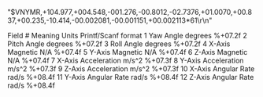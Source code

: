 "$VNYMR,+104.977,+004.548,-001.276,-00.8012,-02.7376,+01.0070,+00.837,+00.235,-10.414,-00.002081,-00.001151,+00.002113*61\r\n"


Field # Meaning Units Printf/Scanf format
1 Yaw Angle degrees %+07.2f
2 Pitch Angle degrees %+07.2f
3 Roll Angle degrees %+07.2f
4 X-Axis Magnetic N/A %+07.4f
5 Y-Axis Magnetic N/A %+07.4f
6 Z-Axis Magnetic N/A %+07.4f
7 X-Axis Acceleration m/s^2 %+07.3f
8 Y-Axis Acceleration m/s^2 %+07.3f
9 Z-Axis Acceleration m/s^2 %+07.3f
10 X-Axis Angular Rate rad/s %+08.4f
11 Y-Axis Angular Rate rad/s %+08.4f
12 Z-Axis Angular Rate rad/s %+08.4f
